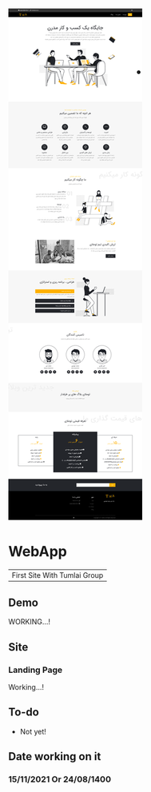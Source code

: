 # ![test1](./Tumlai.png)
# WebApp
<table>
<tr>
<td>
  First Site With Tumlai Group
</tr>
</table>


## Demo
WORKING...!


## Site

### Landing Page
Working...!



## To-do
- Not yet!



## Date working on it
### 15/11/2021 Or 24/08/1400
